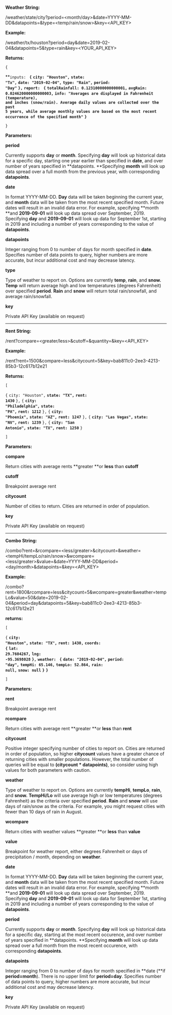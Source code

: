 **Weather String:**

/weather/state/city?period=<month/day>&date=YYYY-MM-DD&datapoints=<integer>&type=<temp/rain/snow>&key=<API_KEY>

**Example:**

/weather/tx/houston?period=day&date=2019-02-04&datapoints=5&type=rain&key=<YOUR_API_KEY>

**Returns:** 


```
{

```



**<code>inputs: </code></strong>
<strong><code>{</code></strong>
    <strong><code>city: "Houston",</code></strong>
    <strong><code>state: "Tx",</code></strong>
    <strong><code>date: "2019-02-04",</code></strong>
    <strong><code>type: "Rain",</code></strong>
    <strong><code>period: "Day"</code></strong>
<strong><code>},</code></strong>
<strong><code>report: </code></strong>
<strong><code>{</code></strong>
    <strong><code>totalRainfall: 0.12310000000000001,</code></strong>
    <strong><code>avgRain: 0.024620000000000003,</code></strong>
    <strong><code>info: "Averages are displayed in Fahrenheit (temperature), and inches (snow/rain). Average daily values are collected over the past 5 years, while average monthly values are based on the most recent occurrence of the specified month"</code></strong>
<strong><code>}</code></strong>


```
}
```


**Parameters:**

**period**

Currently supports **day** or **month**. Specifying **day** will look up historical data for a specific day, starting one year earlier than specified in **date**, and over number of years specified in **datapoints. **Specifying **month** will look up data spread over a full month from the previous year, with corresponding **datapoints**.

**date**

In format YYYY-MM-DD. **Day** data will be taken beginning the current year, and **month** data will be taken from the most recent specified month. Future dates will result in an invalid data error. For example, specifying **month **and **2019-09-01** will look up data spread over September, 2019. Specifying **day** and **2019-09-01** will look up data for September 1st, starting in 2019 and including a number of years corresponding to the value of **datapoints**.

**datapoints**

Integer ranging from 0 to number of days for month specified in **date**. Specifies number of data points to query, higher numbers are more accurate, but incur additional cost and may decrease latency.

**type**

Type of weather to report on. Options are currently **temp**, **rain**, and **snow.** **Temp** will return average high and low temperatures (degrees Fahrenheit) over specified **period**. **Rain** and **snow** will return total rain/snowfall, and average rain/snowfall.

**key**

Private API Key (available on request)



---


**Rent String:**

/rent?compare=<greater/less>&cutoff=<integer>&quantity=<integer>&key=<API_KEY>

**Example:**

/rent?rent=1500&compare=less&citycount=5&key=bab811c0-2ee3-4213-85b3-12c617b12e21

**Returns:**


```
[

```



`{`
    <code>city: "Houston",</code></strong>
    <strong><code>state: "TX",</code></strong>
    <strong><code>rent: 1430</code></strong>
<code>},</code>
<code>{</code>
    <strong><code>city: "Philadelphia",</code></strong>
    <strong><code>state: "PA",</code></strong>
    <strong><code>rent: 1212</code></strong>
<code>},</code>
<code>{</code>
    <strong><code>city: "Phoenix",</code></strong>
    <strong><code>state: "AZ",</code></strong>
    <strong><code>rent: 1247</code></strong>
<code>},</code>
<code>{</code>
    <strong><code>city: "Las Vegas",</code></strong>
    <strong><code>state: "NV",</code></strong>
    <strong><code>rent: 1239</code></strong>
<code>},</code>
<code>{</code>
    <strong><code>city: "San Antonio",</code></strong>
    <strong><code>state: "TX",</code></strong>
    <strong><code>rent: 1250</code></strong>
<code>}</code>


```
]
```


**Parameters:**

**compare**

Return cities with average rents **greater **or **less** than **cutoff**

**cutoff**

Breakpoint average rent

**citycount**

Number of cities to return. Cities are returned in order of population.

**key**

Private API Key (available on request)



---


**Combo String:**

/combo?rent=<integer>&rcompare=<less/greater>&citycount=<integer>&weather=<tempHi/tempLo/rain/snow>&wcompare=<less/greater>&value=<integer>&date=YYYY-MM-DD&period=<day/month>&datapoints=<integer>&key=<API_KEY>

**Example:**

/combo?rent=1800&rcompare=less&citycount=5&wcompare=greater&weather=tempLo&value=50&date=2019-02-04&period=day&datapoints=5&key=bab811c0-2ee3-4213-85b3-12c617b12e21

**returns:**


```
[

```



<code>{</code></strong>
    <strong><code>city: "Houston",</code></strong>
    <strong><code>state: "TX",</code></strong>
    <strong><code>rent: 1430,</code></strong>
    <strong><code>coords: </code></strong>
    <strong><code>{</code></strong>
        <strong><code>lat: 29.7604267,</code></strong>
        <strong><code>lng: -95.3698028</code></strong>
    <strong><code>},</code></strong>
    <strong><code>weather: </code></strong>
    <strong><code>{</code></strong>
        <strong><code>date: "2019-02-04",</code></strong>
        <strong><code>period: "day",</code></strong>
        <strong><code>tempHi: 65.146,</code></strong>
        <strong><code>tempLo: 52.864,</code></strong>
        <strong><code>rain: null,</code></strong>
        <strong><code>snow: null</code></strong>
    <strong><code>}</code></strong>
<strong><code>}</code></strong>


```
]
```


**Parameters:**

**rent**

Breakpoint average rent

**rcompare**

Return cities with average rent **greater **or **less** than **rent**

**citycount**

Positive integer specifying number of cities to report on. Cities are returned in order of population, so higher **citycount** values have a greater chance of returning cities with smaller populations. However, the total number of queries will be equal to **(citycount * datapoints)**, so consider using high values for both parameters with caution.

**weather**

Type of weather to report on. Options are currently **tempHi**, **tempLo**, **rain**, and **snow.** **TempHi/Lo** will use average high or low temperatures (degrees Fahrenheit) as the criteria over specified **period**. **Rain** and **snow** will use days of rain/snow as the criteria. For example, you might request cities with fewer than 10 days of rain in August.

**wcompare**

Return cities with weather values **greater **or **less** than **value**

**value**

Breakpoint for weather report, either degrees Fahrenheit or days of precipitation / month, depending on **weather**.

**date**

In format YYYY-MM-DD. **Day** data will be taken beginning the current year, and **month** data will be taken from the most recent specified month. Future dates will result in an invalid data error. For example, specifying **month **and **2019-09-01** will look up data spread over September, 2019. Specifying **day** and **2019-09-01** will look up data for September 1st, starting in 2019 and including a number of years corresponding to the value of **datapoints**.

**period**

Currently supports **day** or **month**. Specifying **day** will look up historical data for a specific day, starting at the most recent occurence, and over number of years specified in **datapoints. **Specifying **month** will look up data spread over a full month from the most recent occurence, with corresponding **datapoints**.

**datapoints**

Integer ranging from 0 to number of days for month specified in **date (**if **period=month**). There is no upper limit for **period=day**. Specifies number of data points to query, higher numbers are more accurate, but incur additional cost and may decrease latency.

**key**

Private API Key (available on request)

